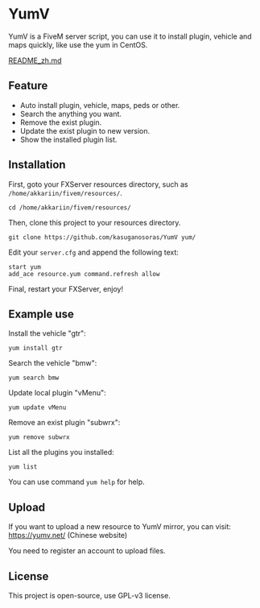 # YumV
YumV is a FiveM server script, you can use it to install plugin, vehicle and maps quickly, like use the yum in CentOS.

[README_zh.md](点我阅读中文介绍)

## Feature
- Auto install plugin, vehicle, maps, peds or other.
- Search the anything you want.
- Remove the exist plugin.
- Update the exist plugin to new version.
- Show the installed plugin list.

## Installation
First, goto your FXServer resources directory, such as `/home/akkariin/fivem/resources/`.
```
cd /home/akkariin/fivem/resources/
```
Then, clone this project to your resources directory.
```
git clone https://github.com/kasuganosoras/YumV yum/
```
Edit your `server.cfg` and append the following text:
```
start yum
add_ace resource.yum command.refresh allow
```
Final, restart your FXServer, enjoy!

## Example use
Install the vehicle "gtr":
```
yum install gtr
```
Search the vehicle "bmw":
```
yum search bmw
```
Update local plugin "vMenu":
```
yum update vMenu
```
Remove an exist plugin "subwrx":
```
yum remove subwrx
```
List all the plugins you installed:
```
yum list
```
You can use command `yum help` for help.

## Upload
If you want to upload a new resource to YumV mirror, you can visit: https://yumv.net/ (Chinese website)

You need to register an account to upload files.

## License
This project is open-source, use GPL-v3 license.
